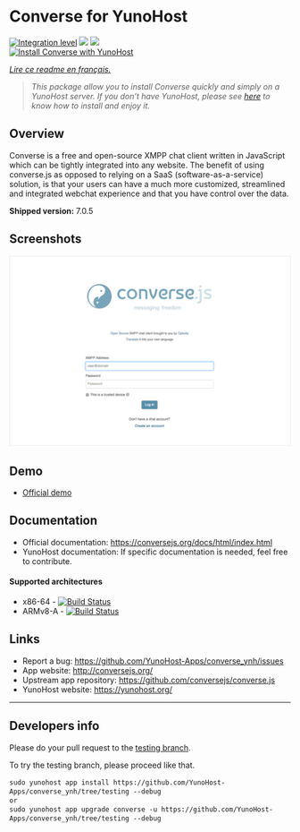 # Converse for YunoHost

[![Integration level](https://dash.yunohost.org/integration/converse.svg)](https://dash.yunohost.org/appci/app/converse) ![](https://ci-apps.yunohost.org/ci/badges/converse.status.svg) ![](https://ci-apps.yunohost.org/ci/badges/converse.maintain.svg)  
[![Install Converse with YunoHost](https://install-app.yunohost.org/install-with-yunohost.svg)](https://install-app.yunohost.org/?app=converse)

*[Lire ce readme en français.](./README_fr.md)*

> *This package allow you to install Converse quickly and simply on a YunoHost server. 
If you don’t have YunoHost, please see [here](https://yunohost.org/#/install) to know how to install and enjoy it.*

## Overview
Converse is a free and open-source XMPP chat client written in JavaScript which can be tightly integrated into any website.
The benefit of using converse.js as opposed to relying on a SaaS (software-as-a-service) solution, is that your users can have a much more customized, streamlined and integrated webchat experience and that you have control over the data.

**Shipped version:** 7.0.5

## Screenshots

![](Screenshot.png)

## Demo

* [Official demo](https://inverse.chat/)

## Documentation

 * Official documentation: https://conversejs.org/docs/html/index.html
 * YunoHost documentation: If specific documentation is needed, feel free to contribute.

#### Supported architectures

* x86-64 - [![Build Status](https://ci-apps.yunohost.org/ci/logs/converse%20%28Apps%29.svg)](https://ci-apps.yunohost.org/ci/apps/converse/)
* ARMv8-A - [![Build Status](https://ci-apps-arm.yunohost.org/ci/logs/converse%20%28Apps%29.svg)](https://ci-apps-arm.yunohost.org/ci/apps/converse/)

## Links

 * Report a bug: https://github.com/YunoHost-Apps/converse_ynh/issues
 * App website: http://conversejs.org/
 * Upstream app repository: https://github.com/conversejs/converse.js
 * YunoHost website: https://yunohost.org/

---

## Developers info

Please do your pull request to the [testing branch](https://github.com/YunoHost-Apps/converse_ynh/tree/testing).

To try the testing branch, please proceed like that.
```
sudo yunohost app install https://github.com/YunoHost-Apps/converse_ynh/tree/testing --debug
or
sudo yunohost app upgrade converse -u https://github.com/YunoHost-Apps/converse_ynh/tree/testing --debug
```
